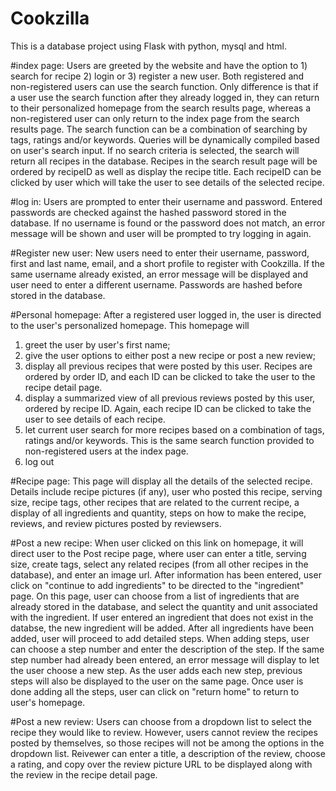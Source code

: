 # Cookzilla
This is a database project using Flask with python, mysql and html. 

#index page: 
Users are greeted by the website and have the option to 1) search for recipe 2) login or 3) register a new user.
Both registered and non-registered users can use the search function. Only difference is that if a user use the search function after they already logged in, they can return to their personalized homepage from the search results page, whereas a non-registered user can only return to the index page from the search results page. The search function can be a combination of searching by tags, ratings and/or keywords. Queries will be dynamically compiled based on user's search input. If no search criteria is selected, the search will return all recipes in the database. Recipes in the search result page will be ordered by recipeID as well as display the recipe title. Each recipeID can be clicked by user which will take the user to see details of the selected recipe. 

#log in:
Users are prompted to enter their username and password. Entered passwords are checked against the hashed password stored in the database. If no username is found or the password does not match, an error message will be shown and user will be prompted to try logging in again. 

#Register new user: 
New users need to enter their username, password, first and last name, email, and a short profile to register with Cookzilla. If the same username already existed, an error message will be displayed and user need to enter a different username. Passwords are hashed before stored in the database. 

#Personal homepage: 
After a registered user logged in, the user is directed to the user's personalized homepage. This homepage will 
  1) greet the user by user's first name; 
  2) give the user options to either post a new recipe or post a new review; 
  3) display all previous recipes that were posted by this user. Recipes are ordered by order ID, and each ID can be clicked to take the user to the recipe    detail page. 
  4) display a summarized view of all previous reviews posted by this user, ordered by recipe ID. Again, each recipe ID can be clicked to take the user to      see details of each recipe.
  5) let current user search for more recipes based on a combination of tags, ratings and/or keywords. This is the same search function provided to           non-registered users at the index page.
  6) log out

#Recipe page: 
This page will display all the details of the selected recipe. Details include recipe pictures (if any), user who posted this recipe, serving size, recipe tags, other recipes that are related to the current recipe, a display of all ingredients and quantity, steps on how to make the recipe, reviews, and review pictures posted by reviewsers. 

#Post a new recipe: 
When user clicked on this link on homepage, it will direct user to the Post recipe page, where user can enter a title, serving size, create tags, select any related recipes (from all other recipes in the database), and enter an image url. 
After information has been entered, user click on "continue to add ingredients" to be directed to the "ingredient" page. 
On this page, user can choose from a list of ingredients that are already stored in the database, and select the quantity and unit associated with the ingredient. If user entered an ingredient that does not exist in the databse, the new ingredient will be added. After all ingredients have been added, user will proceed to add detailed steps.
When adding steps, user can choose a step number and enter the description of the step. If the same step number had already been entered, an error message will display to let the user choose a new step. As the user adds each new step, previous steps will also be displayed to the user on the same page. 
Once user is done adding all the steps, user can click on "return home" to return to user's homepage. 

#Post a new review: 
Users can choose from a dropdown list to select the recipe they would like to review. However, users cannot review the recipes posted by themselves, so those recipes will not be among the options in the dropdown list. Reivewer can enter a title, a description of the review, choose a rating, and copy over the review picture URL to be displayed along with the review in the recipe detail page. 
